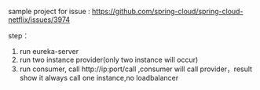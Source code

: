 sample project for issue : https://github.com/spring-cloud/spring-cloud-netflix/issues/3974  

step：
1. run eureka-server  
2. run two instance provider(only two instance will occur)  
3. run consumer, call http://ip:port/call ,consumer will call provider，result show it always call one instance,no loadbalancer